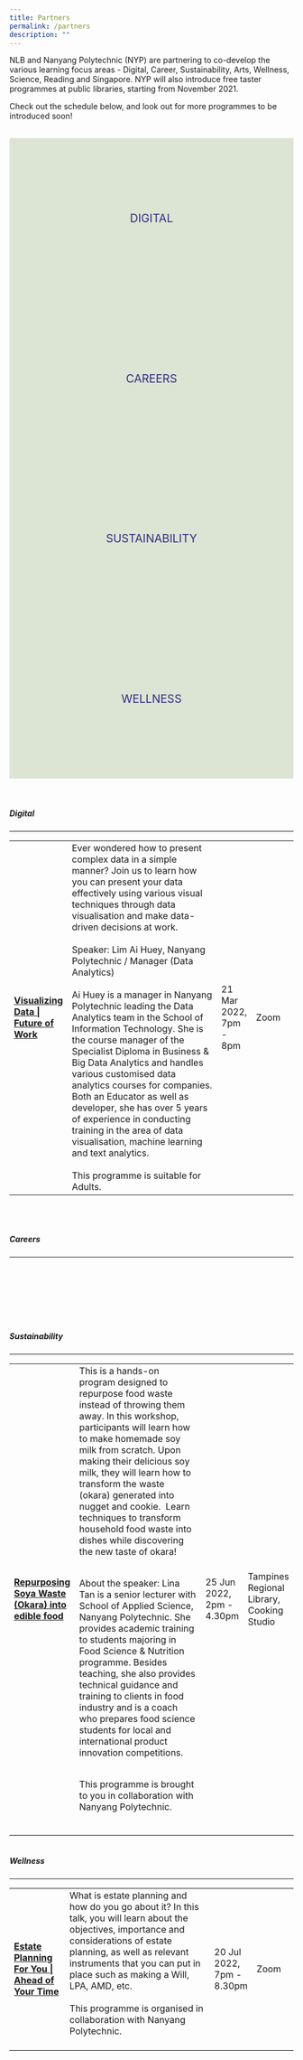 ```yaml
---
title: Partners
permalink: /partners
description: ""
---
```

<style type="text/css">
/* Links */
.content a { color: #322987; }
.content a:focus,
.content a:hover { color: #28216c; }

/* Button Outline */
.bp-button { padding-left: 1.5rem; padding-right: 1.5rem; }
.bp-button.is-primary-outline { border: 1px solid #322987; color: #322987; background-color: transparent; text-decoration: none; }
.bp-button.is-primary-outline:focus,
.bp-button.is-primary-outline:hover { border: 1px solid #322987; color: #cff2e8; background-color: #322987; text-decoration: none; }

/* Responsive Iframe */
.responsive-iframe { position: absolute; top: 0; left: 0; bottom: 0; right: 0; width: 100%; height: 100%; }
.responsive-iframe-container { position: relative; overflow: hidden; width: 100%; }
.responsive-iframe-container.ratio-16by9 { padding-top: 56.25%; }
.responsive-iframe-container.ratio-4by3 { padding-top: 75%; }
.responsive-iframe-container.ratio-3by2 { padding-top: 66.66%; }
.responsive-iframe-container.ratio-1by1 { padding-top: 100%; }

/* Click Box */
.clickbox { display: block; position: relative; width: 100%; padding-bottom: 56.25%; background-color: transparent; }
.clickbox span { padding: .5rem; }
.clickbox a { position: absolute; display: flex; width: 100%; height: 100%; align-items: center; justify-content: center; font-size: 1.25rem; text-align: center; text-decoration: none; text-transform: uppercase; }
.clickbox a:focus,
.clickbox a:hover { text-decoration: none; }

/* Generic */
.clickbox.is-generic { background-color: #dce5d3; color: #322987; }
.clickbox.is-generic a { color: #322987; }
.clickbox.is-generic a:focus,
.clickbox.is-generic a:hover { background-color: #322987; color: #dce5d3; }
</style>
NLB and Nanyang Polytechnic (NYP) are partnering to co-develop the various learning focus areas - Digital, Career, Sustainability, Arts, Wellness, Science, Reading and Singapore. NYP will also introduce free taster programmes at public libraries, starting from November 2021. 

Check out the schedule below, and look out for more programmes to be introduced soon!
<br>
<br>

<!-- <p>
  <div class="responsive-iframe-container ratio-16by9">
    <iframe class="responsive-iframe" src="https://www.youtube.com/embed/uOfQMXQ4lL8"></iframe>
  </div>
</p> -->

<div class="row is-multiline">
  <div class="col is-one-third">
    <div class="clickbox is-generic">
			<a href="#Digital">
        <span>Digital</span>
      </a>
    </div>
  </div>
  <div class="col is-one-third">
    <div class="clickbox is-generic">
      <a href="#Careers">
        <span>Careers</span>
      </a>
    </div>
  </div>
	  <div class="col is-one-third">
    <div class="clickbox is-generic">
      <a href="#sustainability">
        <span>Sustainability</span>
      </a>
    </div>
  </div>
  <div class="col is-one-third">
    <div class="clickbox is-generic">
      <a href="#wellness">
        <span>Wellness</span>
      </a>
    </div>
  </div>
</div>

<br>

<!-- Digital  -->
<table>
<table width="100%" cellspacing="15" cellpadding="15" border="0">
	
 <colgroup>
       <col span="1" style="width: 20%;">
       <col span="1" style="width: 55%;">
       <col span="1" style="width: 10%;">
       <col span="1" style="width: 15%;">
    </colgroup>
	
<strong><h5 id="Digital">Digital</h5></strong>
<hr>
<tbody>
<tr><td><strong><a href="https://www.eventbrite.com/e/visualising-data-future-of-work-registration-240784933217?aff=ebcollection&keep_tld=1" target="_blank">Visualizing Data | Future of Work</a></strong></td>
  <td>Ever wondered how to present complex data in a simple manner? Join us to learn how you can present your data effectively using various visual techniques through data visualisation and make data-driven decisions at work.
<br>
<br>
Speaker: Lim Ai Huey, Nanyang Polytechnic / Manager (Data Analytics)
<br>
<br>
Ai Huey is a manager in Nanyang Polytechnic leading the Data Analytics team in the School of Information Technology. She is the course manager of the Specialist Diploma in Business & Big Data Analytics and handles various customised data analytics courses for companies. Both an Educator as well as developer, she has over 5 years of experience in conducting training in the area of data visualisation, machine learning and text analytics.

<br>
<br>
This programme is suitable for Adults. <br>
</td>
  <td>21 Mar 2022, 7pm - 8pm </td>
  <td>Zoom</td>
  

</tr>
</tbody></table>
<br>

<!-- Careers  -->
<table>
<table width="100%" cellspacing="15" cellpadding="15" border="0">
	
 <colgroup>
       <col span="1" style="width: 20%;">
       <col span="1" style="width: 55%;">
       <col span="1" style="width: 10%;">
       <col span="1" style="width: 15%;">
    </colgroup>
	
<strong><h5 id="Careers">Careers</h5></strong>
<hr>
<br>
  
<br><br>

<!-- Sustainability  -->
<table>
<table width="100%" cellspacing="15" cellpadding="15" border="0">
	
 <colgroup>
       <col span="1" style="width: 20%;">
       <col span="1" style="width: 55%;">
       <col span="1" style="width: 10%;">
       <col span="1" style="width: 15%;">
    </colgroup>
	
<strong><h5 id="sustainability">Sustainability</h5></strong>
<hr>

<tbody>
<tr>
<td><strong><a href="https://www.eventbrite.sg/e/repurposing-soya-waste-okara-into-edible-food-tickets-347002221987/" target="_blank">Repurposing Soya Waste (Okara) into edible food</a></strong></td>
<td>This is a hands-on program designed to repurpose food waste instead of throwing them away. In this workshop, participants will learn how to make homemade soy milk from scratch. Upon making their delicious soy milk, they will learn how to transform the waste (okara) generated into nugget and cookie.  Learn techniques to transform household food waste into dishes while discovering the new taste of okara!  <br><br>

About the speaker: Lina Tan is a senior lecturer with School of Applied Science, Nanyang Polytechnic. She provides academic training to students majoring in Food Science & Nutrition programme. Besides teaching, she also provides technical guidance and training to clients in food industry and is a coach who prepares food science students for local and international product innovation competitions. <br><br>

This programme is brought to you in collaboration with Nanyang Polytechnic.<br><br></td>
<td>25 Jun 2022, 2pm - 4.30pm</td>
<td>Tampines Regional Library, Cooking Studio</td>
</tr>
</tbody></table>

<!-- Wellness  -->
<table>
<table width="100%" cellspacing="15" cellpadding="15" border="0">
	
 <colgroup>
       <col span="1" style="width: 20%;">
       <col span="1" style="width: 55%;">
       <col span="1" style="width: 10%;">
       <col span="1" style="width: 15%;">
    </colgroup>
	
<strong><h5 id="wellness">Wellness</h5></strong>
<hr>

<tbody>	
<tr>
<td><strong><a href="https://www.eventbrite.sg/e/estate-planning-for-you-ahead-of-your-time-tickets-359067208687?utm-campaign=social&utm-content=attendeeshare&utm-medium=discovery&utm-term=listing&utm-source=cp&aff=escb/" target="_blank">Estate Planning For You | Ahead of Your Time </a></strong></td>
<td>What is estate planning and how do you go about it? In this talk, you will learn about the objectives, importance and considerations of estate planning, as well as relevant instruments that you can put in place such as making a Will, LPA, AMD, etc.<br><br>
This programme is organised in collaboration with Nanyang Polytechnic.<br><br></td>
<td>20 Jul 2022, 7pm - 8.30pm</td>
<td>Zoom</td>
</tr>
</tbody></table>
